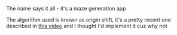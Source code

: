 The name says it all - it's a maze generation app

The algorithm used is known as origin shift, it's a pretty recent one described in [this video](https://www.youtube.com/watch?v=zbXKcDVV4G0) and I thought I'd implement it cuz why not
